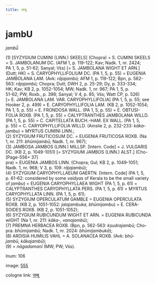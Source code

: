 ```yaml
---
title: जम्बू
---
```


# jambU

<i>jambū̆</i>  <div n="P" />(1) [<bot>SYZYGIUM CUMINI (LINN.) SKEELS</bot>] (Chopra) = <bot>S. CUMINI SKEELS</bot> <div n="lb" />= <bot>S. JAMBOLANUM DC.</bot> (AFM 1, p. 119-122; Kav; Nadk. 1, nr. 2424; <div n="lb" />PA 1, 5, p. 51-62; Sanyal; Vśs) [= <bot>S. JAMBOLANA WIGHT ET ARN.</bot>] <div n="lb" />(Dutt; HK) = <bot>S. CARYOPHYLLIFOLIUM DC.</bot> (PA 1, 5, p. 55) = <bot>EUGENIA <div n="lb" />JAMBOLANA LAM.</bot> (Avk: <i>rājajambū;</i> AFM 1, p. 119-122; Bpn, p. 562- <div n="lb" />563: <i>rājajambū;</i> Chopra; Dutt; DWH 2, p. 25-29; Dy, p. 333-334; <div n="lb" />HK; Kav; KB 2, p. 1052-1054; MW; Nadk. 1, nr. 967; PA 1, 5, p. <div n="lb" />51-62; PW; Roxb., p. 398; Sanyal; V 4, p. 85; Vśs; Watt CP, p. 526) <div n="lb" />[= <bot>E. JAMBOLANA LAM. VAR. CARYOPHYLLIFOLIA</bot>] (PA 1, 5, p. 55; see <div n="lb" />Hooker 2, p. 499) = <bot>E. CARYOPHYLLIFOLIA LAM.</bot> (KB 2, p. 1052-1054; <div n="lb" />PA 1, 5, p. 55) = <bot>E. FRONDOSA WALL.</bot> (PA 1, 5, p. 55) = <bot>E. OBTUSI- <div n="lb" />FOLIA ROXB.</bot> (PA 1, 5, p. 55) = <bot>CALYPTRANTHES JAMBOLANA WILLD.</bot> <div n="lb" />(PA 1, 5, p. 55) = <bot>C. CAPITELLATA BUCH.</bot>-<bot>HAM. EX WALL.</bot> (PA 1, 5, <div n="lb" />p. 55) = <bot>C. CARYOPHYLLIFOLIA WILLD.</bot> (Ainslie 2, p. 232-233: <i>kāka-</i> <div n="lb" /><i>jambu</i>) = <bot>MYRTUS CUMINI LINN.</bot>; <div n="P" />(2) <bot>SYZYGIUM FRUTICOSUM DC.</bot> = <bot>EUGENIA FRUTICOSA ROXB.</bot> (Na <div n="lb" />1, nr. 211: <i>bhūmijambū;</i> Nadk. 1, nr. 967); <div n="P" />(3) <bot>JAMBOSA JAMBOS (LINN.) MILLSP.</bot> [Intern. Code] = <bot>J. VULGARIS <div n="lb" />DC.</bot> (KB 2, p. 1049-1051) [= <bot>SYZYGIUM JAMBOS (LINN.) ALST.</bot>] (Cho- [Page-556+ 37] <div n="lb" />pra) = <bot>EUGENIA JAMBOS LINN.</bot> (Chopra; Gul; KB 2, p. 1049-1051; <div n="lb" />Nadk. 1, nr. 968; V 3, p. 109: <i>rājajambū</i>); <div n="P" />(4) <bot>SYZYGIUM CARYOPHYLLAEUM GAERTN.</bot> [Intern. Code] (PA 1, 5, <div n="lb" />p. 61-62: considered by some <i>vaidyas</i> of Kerala to be the small variety <div n="lb" />of <i>jambu</i>) = <bot>EUGENIA CARYOPHYLLAEA WIGHT</bot> (PA 1, 5, p. 61) = <div n="lb" /><bot>CALYPTRANTHES CARYOPHYLLATA PERS.</bot> (PA 1, 5, p. 61) = <bot>MYRTUS <div n="lb" />CARYOPHYLLATA LINN.</bot> (PA 1, 5, p. 61); <div n="P" />(5) <bot>SYZYGIUM OPERCULATUM GAMBLE</bot> = <bot>EUGENIA OPERCULATA <div n="lb" />ROXB.</bot> (KB 2, p. 1051-1052: <i>jalajambuka, bhūmijambu</i>) = <bot>E. CERA- <div n="lb" />SOIDES ROXB.</bot> (KB 2, p. 1051-1052); <div n="P" />(6) <bot>SYZYGIUM RUBICUNDUM WIGHT ET ARN.</bot> = <bot>EUGENIA RUBICUNDA</bot> <div n="lb" />w<bot>IGHT</bot> (Na 1, nr. 211: <i>kāka-, vanajambū</i>); <div n="P" />(7) <bot>PREMNA HERBACEA ROXB.</bot> (Bpn, p. 562-563: <i>kṣudrajambū;</i> Cho- <div n="lb" />pra: <i>bhūmijambū;</i> Nadk. 1, nr. 2024: <i>bhūmijambukā</i>); <div n="P" />(8) <bot>ARDISIA HUMILIS VAHL</bot> = <bot>A. SOLANACEA ROXB.</bot> (Avk: <i>bhū-</i> <div n="lb" /><i>jambū, kākajambū</i>); <div n="P" />(9) = <i>nāgadamanī</i> (MW; PW; Vśs).

lnum: 106

image: [555](https://www.sanskrit-lexicon.uni-koeln.de/scans/csl-apidev/servepdf.php?dict=snp&page=555)

cologne link: [जम्बू](https://sanskrit-lexicon.uni-koeln.de/scans/csl-apidev/getword.php?dict=snp&key=जम्बू)

